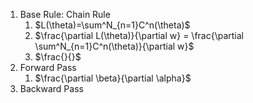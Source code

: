 
1. Base Rule: Chain Rule
	1.  $L(\theta)=\sum^N_{n=1}C^n(\theta)$
	2. $\frac{\partial L(\theta)}{\partial w} = \frac{\partial \sum^N_{n=1}C^n(\theta)}{\partial w}$
	3. $\frac{}{}$
2. Forward Pass
	1. $\frac{\partial \beta}{\partial \alpha}$
3. Backward Pass